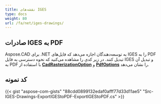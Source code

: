 ```yaml
---
title: نقشه‌های IGES
type: docs
weight: 80
url: /fa/net/iges-drawings/
---
```


## **صادرات IGES به PDF**

Aspose.CAD برای .NET به توسعه‌دهندگان اجازه می‌دهد که فایل‌های IGES را به PDF تبدیل کنند. در زیر کدی را مشاهده می‌کنید که نحوه دسترسی به فایل IGES و تبدیل آن به PDF با استفاده از [**CadRasterizationOption**](https://reference.aspose.com/cad/net/aspose.cad.imageoptions/cadrasterizationoptions) و [**PdfOptions**](https://reference.aspose.com/cad/net/aspose.cad.imageoptions/pdfoptions) را نشان می‌دهد.

## کد نمونه

{{< gist "aspose-com-gists" "88cdd0899132edaf0afff77d33d11ae5" "Src-IGES-Drawings-ExportIGEStoPDF-ExportIGEStoPDF.cs" >}}
